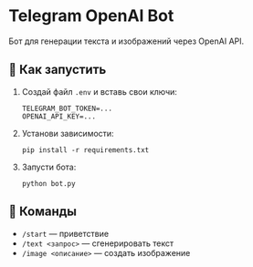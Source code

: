 # Telegram OpenAI Bot

Бот для генерации текста и изображений через OpenAI API.

## 🚀 Как запустить

1. Создай файл `.env` и вставь свои ключи:  
   ```
   TELEGRAM_BOT_TOKEN=...
   OPENAI_API_KEY=...
   ```

2. Установи зависимости:  
   ```
   pip install -r requirements.txt
   ```

3. Запусти бота:  
   ```
   python bot.py
   ```

## 🧐 Команды

- `/start` — приветствие  
- `/text <запрос>` — сгенерировать текст  
- `/image <описание>` — создать изображение 
